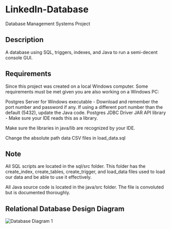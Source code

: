 # LinkedIn-Database

Database Management Systems Project

## Description

A database using SQL, triggers, indexes, and Java to run a semi-decent console GUI.

## Requirements

Since this project was created on a local Windows computer. Some requirements must be met given you are also working on a Windows PC: 

  Postgres Server for Windows executable - Download and remember the port number and password if any. If using a different port number than the default
  (5432), update the Java code.
  Postgres JDBC Driver JAR API library - Make sure your IDE reads this as a library.

Make sure the libraries in java/lib are recognized by your IDE.

Change the absolute path data CSV files in load_data.sql

## Note

All SQL scripts are located in the sql/src folder. This folder has the create_index, create_tables, create_trigger, and load_data files used to load our data and be able to use it effectively.

All Java source code is located in the java/src folder. The file is convoluted but is documented thoroughly.

## Relational Database Design Diagram

![Database Diagram 1](https://user-images.githubusercontent.com/97551999/191624107-b879dbec-30d1-428c-8de2-4d012f9a5574.png)
